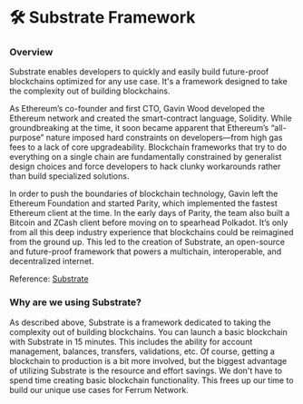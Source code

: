 # 🛠 Substrate Framework

### Overview

Substrate enables developers to quickly and easily build future-proof blockchains optimized for any use case. It's a framework designed to take the complexity out of building blockchains.&#x20;

As Ethereum’s co-founder and first CTO, Gavin Wood developed the Ethereum network and created the smart-contract language, Solidity. While groundbreaking at the time, it soon became apparent that Ethereum’s “all-purpose” nature imposed hard constraints on developers—from high gas fees to a lack of core upgradeability. Blockchain frameworks that try to do everything on a single chain are fundamentally constrained by generalist design choices and force developers to hack clunky workarounds rather than build specialized solutions.

In order to push the boundaries of blockchain technology, Gavin left the Ethereum Foundation and started Parity, which implemented the fastest Ethereum client at the time. In the early days of Parity, the team also built a Bitcoin and ZCash client before moving on to spearhead Polkadot. It’s only from all this deep industry experience that blockchains could be reimagined from the ground up. This led to the creation of Substrate, an open-source and future-proof framework that powers a multichain, interoperable, and decentralized internet.

Reference: [Substrate](https://substrate.io/)

### Why are we using Substrate?

As described above, Substrate is a framework dedicated to taking the complexity out of building blockchains. You can launch a basic blockchain with Substrate in 15 minutes. This includes the ability for account management, balances, transfers, validations, etc. Of course, getting a blockchain to production is a bit more involved, but the biggest advantage of utilizing Substrate is the resource and effort savings. We don't have to spend time creating basic blockchain functionality. This frees up our time to build our unique use cases for Ferrum Network.
